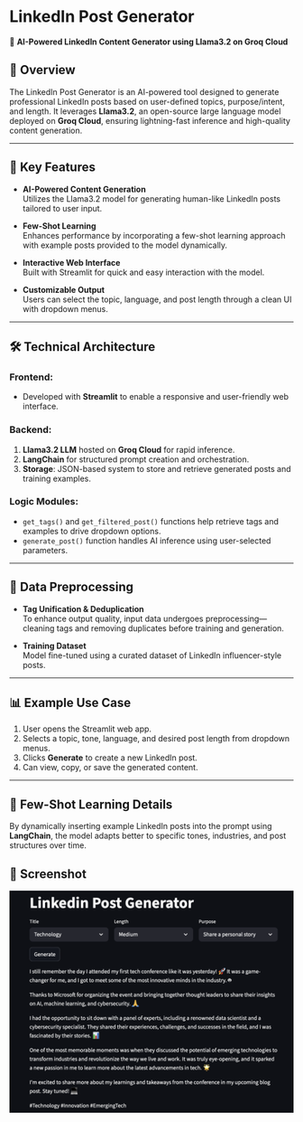 # LinkedIn Post Generator  
🚀 **AI-Powered LinkedIn Content Generator using Llama3.2 on Groq Cloud**

## 📌 Overview  
The LinkedIn Post Generator is an AI-powered tool designed to generate professional LinkedIn posts based on user-defined topics, purpose/intent, and length. It leverages **Llama3.2**, an open-source large language model deployed on **Groq Cloud**, ensuring lightning-fast inference and high-quality content generation.

---

## 🤖 Key Features

- **AI-Powered Content Generation**  
  Utilizes the Llama3.2 model for generating human-like LinkedIn posts tailored to user input.

- **Few-Shot Learning**  
  Enhances performance by incorporating a few-shot learning approach with example posts provided to the model dynamically.

- **Interactive Web Interface**  
  Built with Streamlit for quick and easy interaction with the model.

- **Customizable Output**  
  Users can select the topic, language, and post length through a clean UI with dropdown menus.

---

## 🛠️ Technical Architecture

### Frontend:
- Developed with **Streamlit** to enable a responsive and user-friendly web interface.

### Backend:
1. **Llama3.2 LLM** hosted on **Groq Cloud** for rapid inference.  
2. **LangChain** for structured prompt creation and orchestration.  
3. **Storage**: JSON-based system to store and retrieve generated posts and training examples.

### Logic Modules:
- `get_tags()` and `get_filtered_post()` functions help retrieve tags and examples to drive dropdown options.  
- `generate_post()` function handles AI inference using user-selected parameters.

---

## 🧹 Data Preprocessing

- **Tag Unification & Deduplication**  
  To enhance output quality, input data undergoes preprocessing—cleaning tags and removing duplicates before training and generation.

- **Training Dataset**  
  Model fine-tuned using a curated dataset of LinkedIn influencer-style posts.

---

## 📊 Example Use Case

1. User opens the Streamlit web app.  
2. Selects a topic, tone, language, and desired post length from dropdown menus.  
3. Clicks **Generate** to create a new LinkedIn post.  
4. Can view, copy, or save the generated content.

---

## 🧠 Few-Shot Learning Details

By dynamically inserting example LinkedIn posts into the prompt using **LangChain**, the model adapts better to specific tones, industries, and post structures over time.

## 📸 Screenshot

![App Screenshot](assets/screenshot.png)
